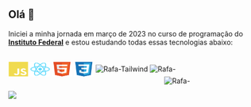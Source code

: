 ## Olá 👋

Iniciei a minha jornada em março de 2023 no curso de programação do **[Instituto Federal](https://www.ifnmg.edu.br/montesclaros)** e estou estudando todas essas tecnologias abaixo:

<div style="display: inline_block"><br>
  <img align="center" alt="Rafa-Js" height="30" width="40" src="https://raw.githubusercontent.com/devicons/devicon/master/icons/javascript/javascript-plain.svg">
  <img align="center" alt="Rafa-React" height="30" width="40" src="https://raw.githubusercontent.com/devicons/devicon/master/icons/react/react-original.svg">
  <img align="center" alt="Rafa-HTML" height="30" width="40" src="https://raw.githubusercontent.com/devicons/devicon/master/icons/html5/html5-original.svg">
  <img align="center" alt="Rafa-CSS" height="30" width="40" src="https://raw.githubusercontent.com/devicons/devicon/master/icons/css3/css3-original.svg">
  <img align="center" alt="Rafa-Tailwind" height="30" width="40" src="https://cdn.jsdelivr.net/gh/devicons/devicon/icons/tailwindcss/tailwindcss-plain.svg">
  <img align="center" alt="Rafa-" height="30" width="40" src="https://cdn.jsdelivr.net/gh/devicons/devicon/icons/java/java-original.svg">
  <img align="right" alt="Rafa-" width="190" src="https://64.media.tumblr.com/d61ef6c0d03a1a21ad079c971fb7d946/8c66d5e5821b322d-23/s540x810/adf707875f7885f2b1eacd91d1dd3fbbf7e6f046.gifv">
</div>

##

<a href="https://instagram.com/rafaqfv" target="_blank"><img align="left" src="https://img.shields.io/badge/-Instagram-%23E4405F?style=for-the-badge&logo=instagram&logoColor=white" target="_blank"></a>
